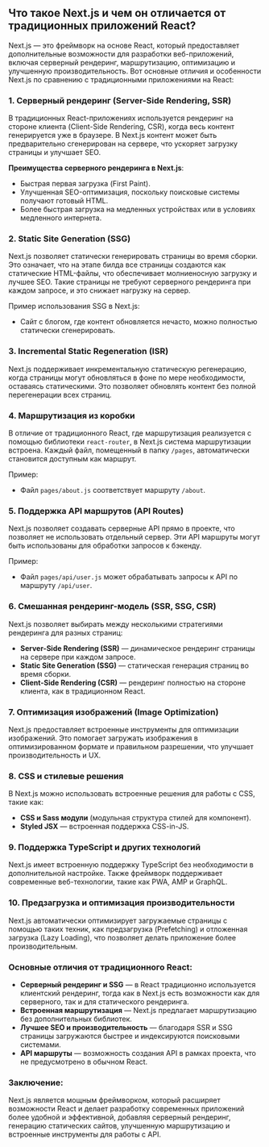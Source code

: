 ## Что такое Next.js и чем он отличается от традиционных приложений React?

Next.js — это фреймворк на основе React, который предоставляет дополнительные возможности для разработки веб-приложений, включая серверный рендеринг, маршрутизацию, оптимизацию и улучшенную производительность. Вот основные отличия и особенности Next.js по сравнению с традиционными приложениями на React:

### 1. **Серверный рендеринг (Server-Side Rendering, SSR)**
   В традиционных React-приложениях используется рендеринг на стороне клиента (Client-Side Rendering, CSR), когда весь контент генерируется уже в браузере. В Next.js контент может быть предварительно сгенерирован на сервере, что ускоряет загрузку страницы и улучшает SEO.

   **Преимущества серверного рендеринга в Next.js**:
   - Быстрая первая загрузка (First Paint).
   - Улучшенная SEO-оптимизация, поскольку поисковые системы получают готовый HTML.
   - Более быстрая загрузка на медленных устройствах или в условиях медленного интернета.

### 2. **Static Site Generation (SSG)**
   Next.js позволяет статически генерировать страницы во время сборки. Это означает, что на этапе билда все страницы создаются как статические HTML-файлы, что обеспечивает молниеносную загрузку и лучшее SEO. Такие страницы не требуют серверного рендеринга при каждом запросе, и это снижает нагрузку на сервер.

   Пример использования SSG в Next.js:
   - Сайт с блогом, где контент обновляется нечасто, можно полностью статически сгенерировать.

### 3. **Incremental Static Regeneration (ISR)**
   Next.js поддерживает инкрементальную статическую регенерацию, когда страницы могут обновляться в фоне по мере необходимости, оставаясь статическими. Это позволяет обновлять контент без полной перегенерации всех страниц.

### 4. **Маршрутизация из коробки**
   В отличие от традиционного React, где маршрутизация реализуется с помощью библиотеки `react-router`, в Next.js система маршрутизации встроена. Каждый файл, помещенный в папку `/pages`, автоматически становится доступным как маршрут.

   Пример:
   - Файл `pages/about.js` соответствует маршруту `/about`.

### 5. **Поддержка API маршрутов (API Routes)**
   Next.js позволяет создавать серверные API прямо в проекте, что позволяет не использовать отдельный сервер. Эти API маршруты могут быть использованы для обработки запросов к бэкенду.

   Пример:
   - Файл `pages/api/user.js` может обрабатывать запросы к API по маршруту `/api/user`.

### 6. **Смешанная рендеринг-модель (SSR, SSG, CSR)**
   Next.js позволяет выбирать между несколькими стратегиями рендеринга для разных страниц:
   - **Server-Side Rendering (SSR)** — динамическое рендеринг страницы на сервере при каждом запросе.
   - **Static Site Generation (SSG)** — статическая генерация страниц во время сборки.
   - **Client-Side Rendering (CSR)** — рендеринг полностью на стороне клиента, как в традиционном React.

### 7. **Оптимизация изображений (Image Optimization)**
   Next.js предоставляет встроенные инструменты для оптимизации изображений. Это помогает загружать изображения в оптимизированном формате и правильном разрешении, что улучшает производительность и UX.

### 8. **CSS и стилевые решения**
   В Next.js можно использовать встроенные решения для работы с CSS, такие как:
   - **CSS и Sass модули** (модульная структура стилей для компонент).
   - **Styled JSX** — встроенная поддержка CSS-in-JS.

### 9. **Поддержка TypeScript и других технологий**
   Next.js имеет встроенную поддержку TypeScript без необходимости в дополнительной настройке. Также фреймворк поддерживает современные веб-технологии, такие как PWA, AMP и GraphQL.

### 10. **Предзагрузка и оптимизация производительности**
   Next.js автоматически оптимизирует загружаемые страницы с помощью таких техник, как предзагрузка (Prefetching) и отложенная загрузка (Lazy Loading), что позволяет делать приложение более производительным.

### Основные отличия от традиционного React:
   - **Серверный рендеринг и SSG** — в React традиционно используется клиентский рендеринг, тогда как в Next.js есть возможности как для серверного, так и для статического рендеринга.
   - **Встроенная маршрутизация** — Next.js предлагает маршрутизацию без дополнительных библиотек.
   - **Лучшее SEO и производительность** — благодаря SSR и SSG страницы загружаются быстрее и индексируются поисковыми системами.
   - **API маршруты** — возможность создания API в рамках проекта, что не предусмотрено в обычном React.

### Заключение:
Next.js является мощным фреймворком, который расширяет возможности React и делает разработку современных приложений более удобной и эффективной, добавляя серверный рендеринг, генерацию статических сайтов, улучшенную маршрутизацию и встроенные инструменты для работы с API.